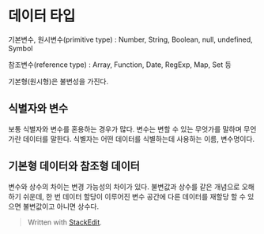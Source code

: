 # 데이터 타입

기본변수, 원시변수(primitive type)
: Number, String, Boolean, null, undefined, Symbol

참조변수(reference type)
: Array, Function, Date, RegExp, Map, Set 등

기본형(원시형)은 불변성을 가진다. 

## 식별자와 변수

보통 식별자와 변수를 혼용하는 경우가 많다. 변수는 변할 수 있는 무엇가를 말하며 무언가란 데이터를 말한다. 식별자는 어떤 데이터를 식별하는데 사용하는 이름, 변수명이다. 

## 기본형 데이터와 참조형 데이터

변수와 상수의 차이는 변경 가능성의 차이가 있다. 불변값과 상수를 같은 개념으로 오해하기 쉬운데, 한 번 데이터 할당이 이루어진 변수 공간에 다른 데이터를 재할당 할 수 있으면 불변값이고 아니면 상수다. 






> Written with [StackEdit](https://stackedit.io/).
<!--stackedit_data:
eyJoaXN0b3J5IjpbNTcwNDQ0NjY2LC0xNjg1NzEwNTc0XX0=
-->